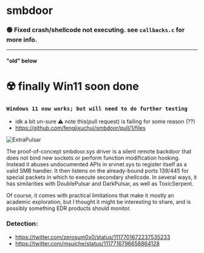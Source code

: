 # smbdoor
### :green_circle: Fixed crash/shellcode not executing. see `callbacks.c` for more info.

---

#### "old"  below

# :radioactive: finally Win11 soon done
### `Windows 11 now works; but will need to do further testing`


- idk a bit un-sure ⚠️ note this(pull request) is failing for some reason (??) 
- https://github.com/fengjixuchui/smbdoor/pull/1/files




![ExtraPulsar](extrapulsar.png)

The proof-of-concept smbdoor.sys driver is a silent remote backdoor that does not bind new sockets or perform function modification hooking. Instead it abuses undocumented APIs in srvnet.sys to register itself as a valid SMB handler. It then listens on the already-bound ports 139/445 for special packets in which to execute secondary shellcode. In several ways, it has similarities with DoublePulsar and DarkPulsar, as well as ToxicSerpent.

Of course, it comes with practical limitations that make it mostly an academic exploration, but I thought it might be interesting to share, and is possibly something EDR products should monitor.

### Detection: 
- https://twitter.com/zerosum0x0/status/1117701672237535233
- https://twitter.com/msuiche/status/1117716796658864128
